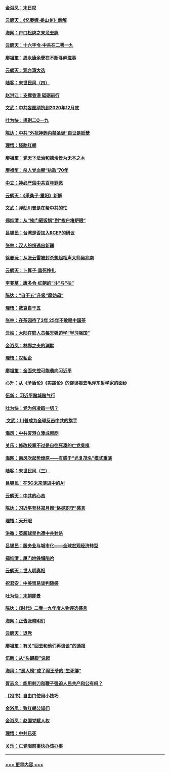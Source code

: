#### [金浴凤：末日叹](../pages/nsc993/n11752359.md?t=12301252) 
#### [云鹤天：《忆秦娥‧娄山关》新解](../pages/nsc993/n11752348.md?t=12301252) 
#### [海网：户口松绑之来龙去脉](../pages/nsc993/n11752328.md?t=12301252) 
#### [云鹤天：十六字令‧中共在二零一九](../pages/nsc993/n11752305.md?t=12301252) 
#### [廖祖笙：周永康余孽在不断寻衅滋事](../pages/nsc993/n11751013.md?t=12301252) 
#### [云鹤天：观台湾大选](../pages/nsc993/n11751007.md?t=12301252) 
#### [陆客：末世民风（四）](../pages/nsc993/n11749203.md?t=12301252) 
#### [赵洪江：支撑香港 砥砺前行](../pages/nsc993/n11748482.md?t=12301252) 
#### [文武：中共妄图顽抗到2020年12月底](../pages/nsc993/n11748446.md?t=12301252) 
#### [吐为快：挥别二O一九](../pages/nsc993/n11748411.md?t=12301252) 
#### [陈达：中共“外扰神韵内禁圣诞”自证是妖孽](../pages/nsc993/n11748226.md?t=12301252) 
#### [理悟：怪胎红朝](../pages/nsc993/n11748206.md?t=12301252) 
#### [廖祖笙：党天下法治和德治皆为无本之木](../pages/nsc993/n11748135.md?t=12301252) 
#### [廖祖笙：杀人党血腥“执政”70年](../pages/nsc993/n11745144.md?t=12301252) 
#### [中立：神必严惩中共百年罪恶](../pages/nsc993/n11744970.md?t=12301252) 
#### [云鹤天：《采桑子‧重阳》新解](../pages/nsc993/n11744948.md?t=12301252) 
#### [文武：弹劾川普是在帮中共的忙](../pages/nsc993/n11744758.md?t=12301252) 
#### [郑纯清：从“挨门砸饭锅”到“挨户堵炉眼”](../pages/nsc993/n11744745.md?t=12301252) 
#### [吕锡民：台湾是否加入RCEP的研议](../pages/nsc993/n11744701.md?t=12301252) 
#### [张林：汉人纷纷逃出新疆](../pages/nsc993/n11743530.md?t=12301252) 
#### [徐曼沅：从张云雷被封杀想起相声大师吴兆南](../pages/nsc993/n11741816.md?t=12301252) 
#### [云鹤天：卜算子‧垂死挣扎](../pages/nsc993/n11739956.md?t=12301252) 
#### [李春草：唐多令‧红朝的“斗”与“拍”](../pages/nsc993/n11739830.md?t=12301252) 
#### [陈达：“自干五”升级“牵妨母”](../pages/nsc993/n11739724.md?t=12301252) 
#### [理悟：悲哀自干五](../pages/nsc993/n11739547.md?t=12301252) 
#### [张林：在茶园待了3年 25年不敢喝中国茶](../pages/nsc993/n11739240.md?t=12301252) 
#### [云端：大陆在职人员每天强迫学“学习强国”](../pages/nsc993/n11738735.md?t=12301252) 
#### [金浴凤：林郑之夫的渊默](../pages/nsc993/n11737735.md?t=12301252) 
#### [理悟：叹私企](../pages/nsc993/n11737715.md?t=12301252) 
#### [廖祖笙：全面失控可能袭向习近平](../pages/nsc993/n11737704.md?t=12301252) 
#### [心升：从《矛盾论》《实践论》的谬误揭去毛泽东哲学家的面纱](../pages/nsc993/n11736962.md?t=12301252) 
#### [伍新： 习近平赌城赌气行](../pages/nsc993/n11736929.md?t=12301252) 
#### [吐为快：党为何凌蹈一切？](../pages/nsc993/n11736915.md?t=12301252) 
#### [ 文武：川普成为全球反击中共的旗手](../pages/nsc993/n11736882.md?t=12301252) 
#### [海风：中共废港立澳成闹剧](../pages/nsc993/n11735857.md?t=12301252) 
#### [关乐：修改校章不过是自往死凑的亡党臭棋](../pages/nsc993/n11735097.md?t=12301252) 
#### [海网：南风吹起势燎原——有感于“光复茂名”模式重演](../pages/nsc993/n11732308.md?t=12301252) 
#### [陆客：末世民风（三）](../pages/nsc993/n11732211.md?t=12301252) 
#### [吕锡民：在5G未来演进中的AI](../pages/nsc993/n11730010.md?t=12301252) 
#### [云鹤天：中共的心态](../pages/nsc993/n11729906.md?t=12301252) 
#### [陈达：习近平夸林郑月娥“恪尽职守”感言](../pages/nsc993/n11729881.md?t=12301252) 
#### [理悟：天开眼](../pages/nsc993/n11729699.md?t=12301252) 
#### [洪微：英超球星也遭中共封杀](../pages/nsc993/n11727243.md?t=12301252) 
#### [吕锡民：服务业与城市化——全球宏观经济转型](../pages/nsc993/n11725845.md?t=12301252) 
#### [郑纯清：厦门地铁塌陷吟](../pages/nsc993/n11725813.md?t=12301252) 
#### [云鹤天：世人明真相](../pages/nsc993/n11725621.md?t=12301252) 
#### [祝君安：中美贸易谈判随感](../pages/nsc993/n11725609.md?t=12301252) 
#### [吐为快：末朝即景](../pages/nsc993/n11723365.md?t=12301252) 
#### [陈达：《时代》二零一九年度人物评选感言](../pages/nsc993/n11723337.md?t=12301252) 
#### [海网：正告张晓明们](../pages/nsc993/n11723228.md?t=12301252) 
#### [云鹤天：退党](../pages/nsc993/n11723056.md?t=12301252) 
#### [廖祖笙：有关“回去和他们再谈谈”的通报](../pages/nsc993/n11722442.md?t=12301252) 
#### [伍新：从“头踢脚”说起](../pages/nsc993/n11722429.md?t=12301252) 
#### [海风：“恶人榜”成了阎王爷的“生死簿”](../pages/nsc993/n11722272.md?t=12301252) 
#### [胥志义：能用剌刀和鞭子强迫人民共产和公有吗？](../pages/nsc993/n11720569.md?t=12301252) 
#### [【投书】自由门使用小技巧](../pages/nsc993/n11720180.md?t=12301252) 
#### [金浴凤：致红朝公知们](../pages/nsc993/n11720563.md?t=12301252) 
#### [金浴凤：赵国党赋人权](../pages/nsc993/n11720533.md?t=12301252) 
#### [理悟：中共已死](../pages/nsc993/n11720233.md?t=12301252) 
#### [关乐：亡党眼前事快办该办事](../pages/nsc993/n11719160.md?t=12301252) 

----
#### [ >>> 更早内容 <<< ](../indexes/nsc993-earlier.md)
